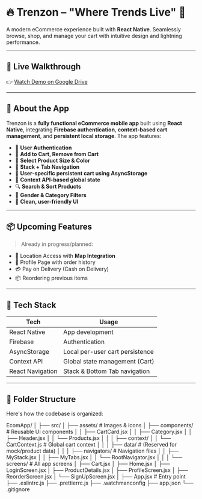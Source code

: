 # 🔥 Trenzon – "Where Trends Live" 💬  
A modern eCommerce experience built with **React Native**. Seamlessly browse, shop, and manage your cart with intuitive design and lightning performance.

---

## 🎥 Live Walkthrough

👉 [Watch Demo on Google Drive](https://your-drive-link-here.com)

---

## 📱 About the App

Trenzon is a **fully functional eCommerce mobile app** built using **React Native**, integrating **Firebase authentication**, **context-based cart management**, and **persistent local storage**. The app features:

- 🔐 **User Authentication**
- 🛒 **Add to Cart, Remove from Cart**
- 👕 **Select Product Size & Color**
- 🧭 **Stack + Tab Navigation**
- 💾 **User-specific persistent cart using AsyncStorage**
- 🧠 **Context API-based global state**
- 🔍 **Search & Sort Products**
- 🧍 **Gender & Category Filters**
- 🎨 **Clean, user-friendly UI**

---

## 📦 Upcoming Features

> Already in progress/planned:
- 📍 Location Access with **Map Integration**
- 👤 Profile Page with order history
- 💳 Pay on Delivery (Cash on Delivery)
- 📦 Reordering previous items

---

## 🧠 Tech Stack

| Tech         | Usage                                |
|--------------|---------------------------------------|
| React Native | App development                       |
| Firebase     | Authentication                        |
| AsyncStorage | Local per-user cart persistence       |
| Context API  | Global state management (Cart)        |
| React Navigation | Stack & Bottom Tab navigation     |

---

## 🧭 Folder Structure

Here's how the codebase is organized:

EcomApp/ │ ├── src/ │ ├── assets/ # Images & icons │ ├── components/ # Reusable UI components │ │ ├── CartCard.jsx │ │ ├── Category.jsx │ │ ├── Header.jsx │ │ └── Products.jsx │ │ │ ├── context/ │ │ └── CartContext.js # Global cart context │ │ │ ├── data/ # (Reserved for mock/product data) │ │ │ ├── navigators/ # Navigation files │ │ ├── MyStack.jsx │ │ ├── MyTabs.jsx │ │ └── RootNavigator.jsx │ │ │ └── screens/ # All app screens │ ├── Cart.jsx │ ├── Home.jsx │ ├── LoginScreen.jsx │ ├── ProductDetails.jsx │ ├── ProfileScreen.jsx │ ├── ReorderScreen.jsx │ └── SignUpScreen.jsx │ ├── App.jsx # Entry point ├── .eslintrc.js ├── .prettierrc.js ├── .watchmanconfig ├── app.json └── .gitignore